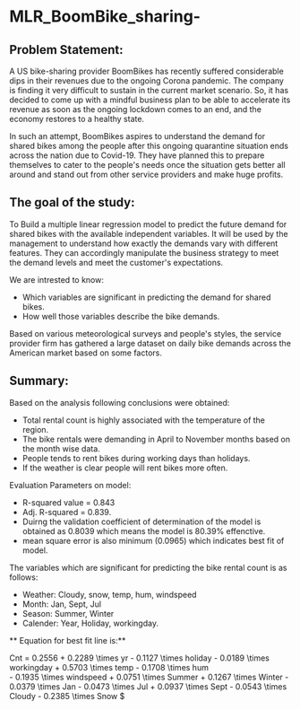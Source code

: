 # MLR_BoomBike_sharing-
 
## Problem Statement:

A US bike-sharing provider BoomBikes has recently suffered considerable dips in their revenues due to the ongoing Corona pandemic. The company is finding it very difficult to sustain in the current market scenario. So, it has decided to come up with a mindful business plan to be able to accelerate its revenue as soon as the ongoing lockdown comes to an end, and the economy restores to a healthy state.

In such an attempt, BoomBikes aspires to understand the demand for shared bikes among the people after this ongoing quarantine situation ends across the nation due to Covid-19. They have planned this to prepare themselves to cater to the people's needs once the situation gets better all around and stand out from other service providers and make huge profits.


## The goal of the study:
To Build a multiple linear regression model to predict the future demand for shared bikes with the available independent variables. It will be used by the management to understand how exactly the demands vary with different features. They can accordingly manipulate the business strategy to meet the demand levels and meet the customer's expectations. 

We are intrested to know:
 - Which variables are significant in predicting the demand for shared bikes.
 - How well those variables describe the bike demands.


Based on various meteorological surveys and people's styles, the service provider firm has gathered a large dataset on daily bike demands across the American market based on some factors. 

## Summary:

Based on the analysis following conclusions were obtained:
- Total rental count is highly associated with the temperature of the region.
- The bike rentals were demanding in April to November months based on the month wise data.
- People tends to rent bikes during working days than holidays.
- If the weather is clear people will rent bikes more often.

Evaluation Parameters on model:
 - R-squared value = 0.843
 - Adj. R-squared = 0.839.
 - Duirng the validation coefficient of determination of the model is obtained as 0.8039 which means the model is 80.39% effenctive. 
 - mean square error is also minimum (0.0965) which indicates best fit of model.

The variables which are significant for predicting the bike rental count is as follows:
 - Weather: Cloudy, snow, temp, hum, windspeed
 - Month: Jan, Sept, Jul
 - Season: Summer, Winter
 - Calender: Year, Holiday, workingday.


** Equation for best fit line is:**
 
 Cnt = 0.2556 + 0.2289 \times yr
         - 0.1127 \times  holiday 
         - 0.0189 \times  workingday
         + 0.5703 \times  temp
         - 0.1708 \times  hum           
         - 0.1935 \times  windspeed 
         + 0.0751 \times  Summer
         + 0.1267 \times  Winter
         - 0.0379 \times  Jan
         - 0.0473 \times  Jul
         + 0.0937 \times  Sept
         - 0.0543 \times  Cloudy
         - 0.2385 \times  Snow   $
